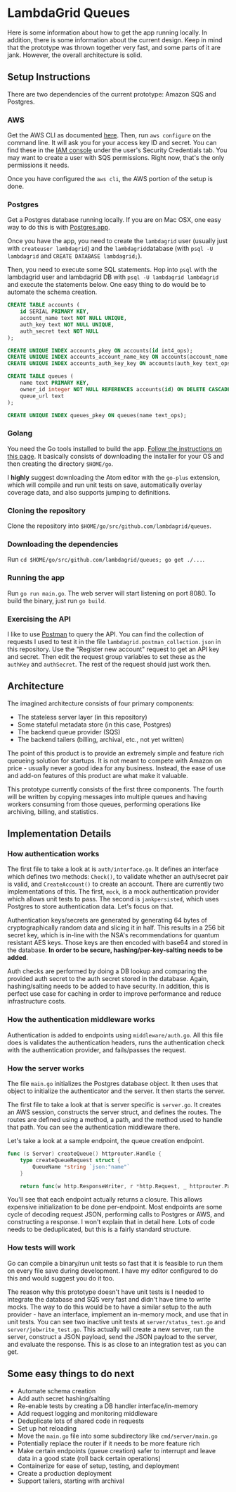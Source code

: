 # LambdaGrid Queues

Here is some information about how to get the app running locally. In addition,
there is some information about the current design. Keep in mind that the prototype
was thrown together very fast, and some parts of it are jank. However, the overall architecture is solid.

## Setup Instructions

There are two dependencies of the current prototype: Amazon SQS and Postgres.

### AWS

Get the AWS CLI as documented [here](https://docs.aws.amazon.com/cli/latest/userguide/installing.html). Then, run `aws configure` on the command line. It will ask you for your access key ID and secret. You can find these in the [IAM console](https://console.aws.amazon.com/iam/home?region=us-west-2#/users) under the user's Security Credentials tab. You may want to create a user with SQS permissions. Right now, that's the only permissions it needs.

Once you have configured the `aws cli`, the AWS portion of the setup is done.

### Postgres

Get a Postgres database running locally. If you are on Mac OSX, one easy
way to do this is with [Postgres.app](https://postgresapp.com/).

Once you have the app, you need to create the `lambdagrid` user (usually just with `createuser lambdagrid`) and the
`lambdagrid`database (with `psql -U lambdagrid` and `CREATE DATABASE lambdagrid;`).

Then, you need to execute some SQL statements. Hop into `psql` with the lambdagrid user and lambdagrid DB with `psql -U lambdagrid lambdagrid` and execute the statements below. One easy thing to do would be to
automate the schema creation.

```sql
CREATE TABLE accounts (
    id SERIAL PRIMARY KEY,
    account_name text NOT NULL UNIQUE,
    auth_key text NOT NULL UNIQUE,
    auth_secret text NOT NULL
);

CREATE UNIQUE INDEX accounts_pkey ON accounts(id int4_ops);
CREATE UNIQUE INDEX accounts_account_name_key ON accounts(account_name text_ops);
CREATE UNIQUE INDEX accounts_auth_key_key ON accounts(auth_key text_ops);

CREATE TABLE queues (
    name text PRIMARY KEY,
    owner_id integer NOT NULL REFERENCES accounts(id) ON DELETE CASCADE ON UPDATE CASCADE,
    queue_url text
);

CREATE UNIQUE INDEX queues_pkey ON queues(name text_ops);
```

### Golang

You need the Go tools installed to build the app. [Follow the instructions on this page](https://golang.org/doc/install#install). It basically consists of downloading the installer for your OS and then creating the directory `$HOME/go`.

I **highly** suggest downloading the Atom editor with the `go-plus` extension, which
will compile and run unit tests on save, automatically overlay coverage data, and also supports jumping to definitions.

### Cloning the repository

Clone the repository into `$HOME/go/src/github.com/lambdagrid/queues`.

### Downloading the dependencies

Run `cd $HOME/go/src/github.com/lambdagrid/queues; go get ./...`.

### Running the app

Run `go run main.go`. The web server will start listening on port 8080. To build
the binary, just run `go build`.

### Exercising the API

I like to use [Postman](https://www.getpostman.com/) to query the API. You can find the collection of requests I used to test it in the file `lambdagrid.postman_collection.json` in this repository. Use the "Register new account" request to get an API key and secret. Then edit the request group variables to set these as the `authKey` and `authSecret`. The rest of the request should just work then.

## Architecture

The imagined architecture consists of four primary components:
* The stateless server layer (in this repository)
* Some stateful metadata store (in this case, Postgres)
* The backend queue provider (SQS)
* The backend tailers (billing, archival, etc., not yet written)

The point of this product is to provide an extremely simple and feature rich queueing solution for startups. It is not meant to compete with Amazon on price - usually never a good idea for any business. Instead, the ease of use and add-on features of this product are what make it valuable.

This prototype currently consists of the first three components. The fourth will be written by copying messages into multiple queues and having workers consuming from those queues, performing operations like archiving, billing, and statistics.

## Implementation Details

### How authentication works
The first file to take a look at is `auth/interface.go`. It defines an interface
which defines two methods: `Check()`, to validate whether an auth/secret pair is
valid, and `CreateAccount()` to create an account. There are currently two implementations of this. The first, `mock`, is a mock authentication provider which
allows unit tests to pass. The second is `jankpersisted`, which uses Postgres to store authentication data. Let's focus on that.

Authentication keys/secrets are generated by generating 64 bytes of cryptographically random data and slicing it in half. This results in a 256 bit secret key, which is in-line with the NSA's recommendations for quantum resistant AES keys. Those keys are then encoded with base64 and stored in the database. **In order to be secure, hashing/per-key-salting needs to be added**.

Auth checks are performed by doing a DB lookup and comparing the provided auth secret to the auth secret stored in the database. Again, hashing/salting needs to be added to have security. In addition, this is perfect use case for caching in order to improve performance and reduce infrastructure costs.

### How the authentication middleware works

Authentication is added to endpoints using `middleware/auth.go`. All this file
does is validates the authentication headers, runs the authentication check with the authentication provider, and fails/passes the request.

### How the server works

The file `main.go` initializes the Postgres database object. It then uses that
object to initialize the authenticator and the server. It then
starts the server.

The first file to take a look at that is server specific is `server.go`. It creates an AWS session, constructs the server struct, and defines the routes. The routes are defined using a method, a path, and the method used to handle that path. You can see the authentication middleware there.

Let's take a look at a sample endpoint, the queue creation endpoint.

```go
func (s Server) createQueue() httprouter.Handle {
	type createQueueRequest struct {
		QueueName *string `json:"name"`
	}

	return func(w http.ResponseWriter, r *http.Request, _ httprouter.Params) {
```

You'll see that each endpoint actually returns a closure. This allows expensive
initialization to be done per-endpoint. Most endpoints are some cycle of decoding
request JSON, performing calls to Postgres or AWS, and constructing a response. I won't explain that in detail here. Lots of code needs to be deduplicated, but
this is a fairly standard structure.

### How tests will work
Go can compile a binary/run unit tests so fast that it is feasible to run them
on every file save during development. I have my editor configured to do this and would suggest you do it too.

The reason why this prototype doesn't have unit tests is I needed to integrate the database and SQS very fast and didn't have time to write mocks. The way to do this would be to have a similar setup to the auth provider - have an interface, implement an in-memory mock, and use that in unit tests. You can see two inactive unit tests at `server/status_test.go` and `server/jobwrite_test.go`. This actually will create a new server, run the server, construct a JSON payload, send the JSON payload to the server, and evaluate the response. This is as close to an integration test as you can get.


## Some easy things to do next

* Automate schema creation
* Add auth secret hashing/salting
* Re-enable tests by creating a DB handler interface/in-memory
* Add request logging and monitoring middleware
* Deduplicate lots of shared code in requests
* Set up hot reloading
* Move the `main.go` file into some subdirectory like `cmd/server/main.go`
* Potentially replace the router if it needs to be more feature rich
* Make certain endpoints (queue creation) safer to interrupt and leave data in a good state (roll back certain operations)
* Containerize for ease of setup, testing, and deployment
* Create a production deployment
* Support tailers, starting with archival
